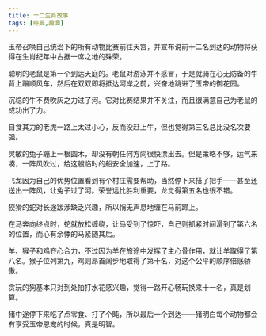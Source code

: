 ```yaml
---
title: 十二生肖故事
tags: [经典,趣闻]
---
```

玉帝召唤自己统治下的所有动物比赛前往天宫，并宣布说前十二名到达的动物将获得在生肖纪年中占据一席之地的殊荣。

聪明的老鼠是第一个到达天庭的。老鼠对游泳并不感冒，于是就骑在心无防备的牛背上蹭顺风车，然后在双双即将抵达河岸之前，兴奋地跳进了玉帝的御花园。

沉稳的牛不费吹灰之力过了河。它对比赛结果并不关注，而且很满意自己为老鼠的成功出了力。

自食其力的老虎一路上太过小心，反而没赶上牛，但也觉得第三名总比没名次要强。

灵敏的兔子蹦上一根圆木，却没有朝任何方向很快漂出去。但是策略不够，运气来凑，一阵风吹过，给这艘临时的船安全加速，上了路。

飞龙因为自己的优势位置看到有个村庄需要帮助，当然停下来搭了把手——甚至还送出一阵风，让兔子过了河。荣誉远比胜利重要，龙觉得第五名也很不错。

狡猾的蛇对长途跋涉缺乏兴趣，所以悄无声息地缠在马前蹄上。

在马奔向终点时，蛇就放松缠绕，让马受到了惊吓，自己则抓紧时间滑到了第六名的位置，而心有余悸的马紧随其后。

羊、猴子和鸡齐心合力，不过因为羊在旅途中发挥了主心骨作用，就让羊取得了第八名。猴子位列第九，鸡则昂首阔步地取得了第十名，对这个公平的顺序倍感骄傲。

贪玩的狗基本只对到处拍打水花感兴趣，觉得一路开心畅玩换来十一名，真是划算。

猪中途停下来吃了点零食、打了个盹，所以最后一个到达——猪明白每个动物都会有享受玉帝恩宠的时候，真是明智。
